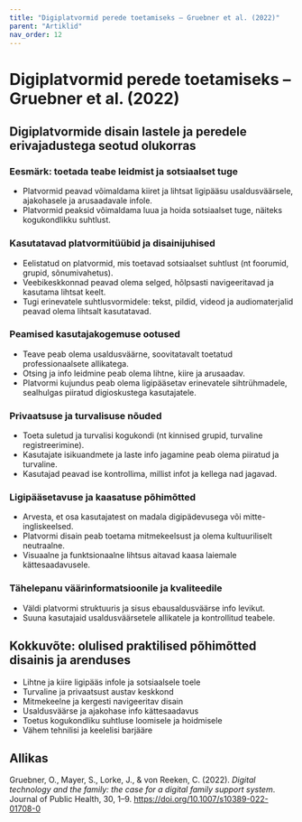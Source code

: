 ```yaml
---
title: "Digiplatvormid perede toetamiseks – Gruebner et al. (2022)"
parent: "Artiklid"
nav_order: 12
---
```


# Digiplatvormid perede toetamiseks – Gruebner et al. (2022)

## Digiplatvormide disain lastele ja peredele erivajadustega seotud olukorras

### Eesmärk: toetada teabe leidmist ja sotsiaalset tuge
- Platvormid peavad võimaldama kiiret ja lihtsat ligipääsu usaldusväärsele, ajakohasele ja arusaadavale infole.
- Platvormid peaksid võimaldama luua ja hoida sotsiaalset tuge, näiteks kogukondlikku suhtlust.

### Kasutatavad platvormitüübid ja disainijuhised
- Eelistatud on platvormid, mis toetavad sotsiaalset suhtlust (nt foorumid, grupid, sõnumivahetus).
- Veebikeskkonnad peavad olema selged, hõlpsasti navigeeritavad ja kasutama lihtsat keelt.
- Tugi erinevatele suhtlusvormidele: tekst, pildid, videod ja audiomaterjalid peavad olema lihtsalt kasutatavad.

### Peamised kasutajakogemuse ootused
- Teave peab olema usaldusväärne, soovitatavalt toetatud professionaalsete allikatega.
- Otsing ja info leidmine peab olema lihtne, kiire ja arusaadav.
- Platvormi kujundus peab olema ligipääsetav erinevatele sihtrühmadele, sealhulgas piiratud digioskustega kasutajatele.

### Privaatsuse ja turvalisuse nõuded
- Toeta suletud ja turvalisi kogukondi (nt kinnised grupid, turvaline registreerimine).
- Kasutajate isikuandmete ja laste info jagamine peab olema piiratud ja turvaline.
- Kasutajad peavad ise kontrollima, millist infot ja kellega nad jagavad.

### Ligipääsetavuse ja kaasatuse põhimõtted
- Arvesta, et osa kasutajatest on madala digipädevusega või mitte-ingliskeelsed.
- Platvormi disain peab toetama mitmekeelsust ja olema kultuuriliselt neutraalne.
- Visuaalne ja funktsionaalne lihtsus aitavad kaasa laiemale kättesaadavusele.

### Tähelepanu väärinformatsioonile ja kvaliteedile
- Väldi platvormi struktuuris ja sisus ebausaldusväärse info levikut.
- Suuna kasutajaid usaldusväärsetele allikatele ja kontrollitud teabele.

## Kokkuvõte: olulised praktilised põhimõtted disainis ja arenduses
- Lihtne ja kiire ligipääs infole ja sotsiaalsele toele
- Turvaline ja privaatsust austav keskkond
- Mitmekeelne ja kergesti navigeeritav disain
- Usaldusväärse ja ajakohase info kättesaadavus
- Toetus kogukondliku suhtluse loomisele ja hoidmisele
- Vähem tehnilisi ja keelelisi barjääre

## Allikas
Gruebner, O., Mayer, S., Lorke, J., & von Reeken, C. (2022). *Digital technology and the family: the case for a digital family support system*. Journal of Public Health, 30, 1–9. https://doi.org/10.1007/s10389-022-01708-0
